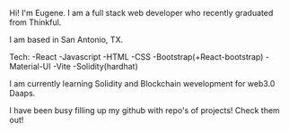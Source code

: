 

Hi! I'm Eugene. I am a full stack web developer who recently graduated from Thinkful.

I am based in San Antonio, TX. 

Tech:
-React
-Javascript
-HTML
-CSS
-Bootstrap(+React-bootstrap)
-Material-UI
-Vite
-Solidity(hardhat)

I am currently learning Solidity and Blockchain wevelopment for web3.0 Daaps.

I have been busy filling up my github with repo's of projects! Check them out!
